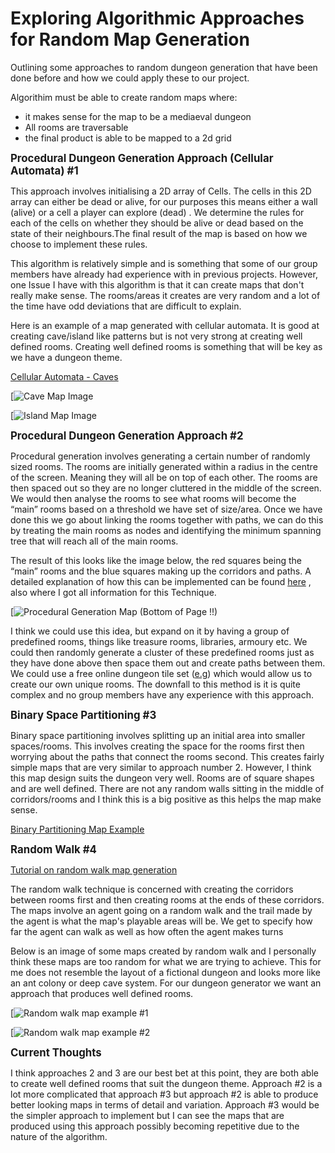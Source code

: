 # Exploring Algorithmic Approaches for Random Map Generation

Outlining some approaches to random dungeon generation that have been done before and how we could apply these to our project.

Algorithim must be able to create random maps where:
- it makes sense for the map to be a mediaeval dungeon
- All rooms are traversable
- the final product is able to be mapped to a 2d grid


**<span style="font-size: larger;">Procedural Dungeon Generation Approach (Cellular Automata) #1</span>**

This approach involves initialising a 2D array of Cells. The cells in this 2D array can either be dead or alive, for our purposes this means either a wall (alive) or a cell a player can explore (dead) . We determine the rules for each of the cells on whether they should be alive or dead based on the state of their neighbours.The final result of the map is based on how we choose to implement these rules.

This algorithm is relatively simple and is something that some of our group members have already had experience with in previous projects. However, one Issue I have with this algorithm is that it can create maps that don't really make sense. The rooms/areas it creates are very random and a lot of the time have odd deviations that are difficult to explain.

Here is an example of a map generated with cellular automata. It is good at creating cave/island like patterns but is not very strong at creating well defined rooms. Creating well defined rooms is something that will be key as we have a dungeon theme.

[Cellular Automata - Caves](https://blog.jrheard.com/procedural-dungeon-generation-cellular-automata)

[![Cave Map Image](https://www.google.com/url?sa=i&url=https%3A%2F%2Fabitawake.com%2Fnews%2Farticles%2Fprocedural-generation-with-godot-creating-caves-with-cellular-automata&psig=AOvVaw3YNhm__z7xANMmfy12OpjM&ust=1690954605366000&source=images&cd=vfe&opi=89978449&ved=0CBEQjRxqFwoTCOCW8PbeuoADFQAAAAAdAAAAABAE)


[![Island Map Image](https://www.google.com/imgres?imgurl=https%3A%2F%2Fwww.emanueleferonato.com%2Fwp-content%2Fuploads%2F2011%2F05%2Fautomatatrue.png&tbnid=6ptTPaTd2GjEEM&vet=12ahUKEwii2vj13rqAAxXopWMGHVdxCSwQMygLegUIARDjAQ..i&imgrefurl=https%3A%2F%2Fwww.emanueleferonato.com%2F2011%2F05%2F17%2Fusing-cellular-automata-to-generate-random-land-and-water-maps-with-flash%2F&docid=ex8-Cd29i-8SRM&w=640&h=480&q=cellular%20automata%20map%20generation&client=safari&ved=2ahUKEwii2vj13rqAAxXopWMGHVdxCSwQMygLegUIARDjAQ)


**<span style="font-size: larger;">Procedural Dungeon Generation Approach #2</span>**

Procedural generation involves generating a certain number of randomly sized rooms. The rooms are initially generated within a radius in the centre of the screen. Meaning they will all be on top of each other. The rooms are then spaced out so they are no longer cluttered in the middle of the screen. We would then analyse the rooms to see what rooms will become the “main” rooms based on a threshold we have set of size/area. Once we have done this we go about linking the rooms together with paths, we can do this by treating the main rooms as nodes and identifying the minimum spanning tree that will reach all of the main rooms.

The result of this looks like the image below, the red squares being the “main” rooms and the blue squares making up the corridors and paths. A detailed explanation of how this can be implemented can be found [here](https://www.gamedeveloper.com/programming/procedural-dungeon-generation-algorithm)
, also where I got all information for this Technique.

[![Procedural Generation Map (Bottom of Page !!)](https://www.gamedeveloper.com/programming/procedural-dungeon-generation-algorithm)

I think we could use this idea, but expand on it by having a group of predefined rooms, things like treasure rooms, libraries, armoury etc. We could then randomly generate a cluster of these predefined rooms just as they have done above then space them out and create paths between them. We could use a free online dungeon tile set ([e.g](https://petricakegames.itch.io/sewer-blue-dungeon-tileset)) which would allow us to create our own unique rooms. The downfall to this method is it is quite complex and no group members have any experience with this approach.

**<span style="font-size: larger;"> Binary Space Partitioning #3</span>**

Binary space partitioning involves splitting up an initial area into smaller spaces/rooms. This involves creating the space for the rooms first then worrying about the paths that connect the rooms second. 
This creates fairly simple maps that are very similar to approach number 2. However, I think this map design suits the dungeon very well. Rooms are of square shapes and are well defined. There are not any random walls sitting in the middle of corridors/rooms and I think this is a big positive as this helps the map make sense. 

[Binary Partitioning Map Example](https://www.google.com/imgres?imgurl=https%3A%2F%2Frepository-images.githubusercontent.com%2F316506019%2F57c69380-46c7-11eb-9d93-7d97c81d33dc&tbnid=AsH1Hg2JaT6SaM&vet=12ahUKEwjh0Zn54LqAAxUm5TgGHdqFDnsQMygBegUIARDFAQ..i&imgrefurl=https%3A%2F%2Fgithub.com%2Ftopics%2Fbinary-space-partition&docid=Z53Gy__weVom_M&w=3064&h=1782&q=binary%20partitioning%20map&client=safari&ved=2ahUKEwjh0Zn54LqAAxUm5TgGHdqFDnsQMygBegUIARDFAQ)


**<span style="font-size: larger;"> Random Walk #4</span>**

[Tutorial on random walk map generation](https://www.freecodecamp.org/news/how-to-make-your-own-procedural-dungeon-map-generator-using-the-random-walk-algorithm-e0085c8aa9a/)

The random walk technique is concerned with creating the corridors between rooms first and then creating rooms at the ends of these corridors. The maps involve an agent going on a  random walk and the trail made by the agent is what the map's playable areas will be. We get to specify how far the agent can walk as well as how often the agent makes turns 

Below is an image of some maps created by random walk and I personally think these maps are too random for what we are trying to achieve. This for me does not resemble the layout of a fictional dungeon and looks more like an ant colony or deep cave system. For our dungeon generator we want an approach that produces well defined rooms.


[![Random walk map example #1](https://www.google.com/imgres?imgurl=https%3A%2F%2Fwww.freecodecamp.org%2Fnews%2Fcontent%2Fimages%2F2020%2F09%2FScreen-Shot-2020-09-12-at-11.30.55-PM.png&tbnid=lhCfdddHGm3FTM&vet=12ahUKEwi4kJy64bqAAxWPm2MGHeNcC2MQMygAegUIARC2AQ..i&imgrefurl=https%3A%2F%2Fwww.freecodecamp.org%2Fnews%2Fhow-to-make-your-own-procedural-dungeon-map-generator-using-the-random-walk-algorithm-e0085c8aa9a%2F&docid=J8JIYnpYI6c3XM&w=2000&h=988&q=random%20walk%20map%20generation&client=safari&ved=2ahUKEwi4kJy64bqAAxWPm2MGHeNcC2MQMygAegUIARC2AQ)


[![Random walk map example #2](https://www.google.com/imgres?imgurl=https%3A%2F%2Fmiro.medium.com%2Fv2%2Fresize%3Afit%3A1400%2F1*7J_P2uV6v2p4-LRBS7pRAg.png&tbnid=t2V26oBpz0mPrM&vet=12ahUKEwi4kJy64bqAAxWPm2MGHeNcC2MQMygZegUIARDxAQ..i&imgrefurl=https%3A%2F%2Fmedium.com%2F%40mihailstumkins%2Fhow-to-create-random-levels-with-unity-3d-2219c4d39ea8&docid=o0SF18EJIjjEoM&w=1400&h=870&q=random%20walk%20map%20generation&client=safari&ved=2ahUKEwi4kJy64bqAAxWPm2MGHeNcC2MQMygZegUIARDxAQ)


**<span style="font-size: larger;">Current Thoughts</span>**

I think approaches 2 and 3 are our best bet at this point, they are both able to create well defined rooms that suit the dungeon theme. Approach #2 is a lot more complicated that approach #3 but approach #2 is able to produce better looking maps in terms of detail and variation. Approach #3 would be the simpler approach to implement but I can see the maps that are produced using this approach possibly becoming repetitive due to the nature of the algorithm.
